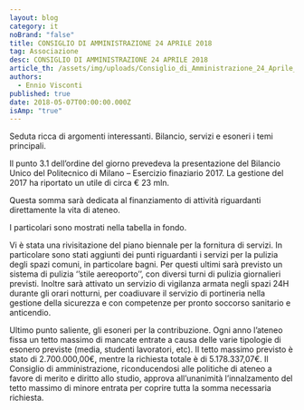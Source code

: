 ```yaml
---
layout: blog
category: it
noBrand: "false"
title: CONSIGLIO DI AMMINISTRAZIONE 24 APRILE 2018
tag: Associazione
desc: CONSIGLIO DI AMMINISTRAZIONE 24 APRILE 2018
article_th: /assets/img/uploads/Consiglio_di_Amministrazione_24_Aprile_2018.jpg
authors:
  - Ennio Visconti
published: true
date: 2018-05-07T00:00:00.000Z
isAmp: "true"
---
```

Seduta ricca di argomenti interessanti. Bilancio, servizi e esoneri i temi principali.

Il punto 3.1 dell’ordine del giorno prevedeva la presentazione del Bilancio Unico del Politecnico di Milano – Esercizio finaziario 2017. La gestione del 2017 ha riportato un utile di circa € 23 mln.

Questa somma sarà dedicata al finanziamento di attività riguardanti direttamente la vita di ateneo.

I particolari sono mostrati nella tabella in fondo.

Vi è stata una rivisitazione del piano biennale per la fornitura di servizi. In particolare sono stati aggiunti dei punti riguardanti i servizi per la pulizia degli spazi comuni, in particolare bagni. Per questi ultimi sarà previsto un sistema di pulizia ‘’stile aereoporto’’, con diversi turni di pulizia giornalieri previsti. Inoltre sarà attivato un servizio di vigilanza armata negli spazi 24H durante gli orari notturni, per coadiuvare il servizio di portineria nella gestione della sicurezza e con competenze per pronto soccorso sanitario e anticendio.

Ultimo punto saliente, gli esoneri per la contribuzione. Ogni anno l’ateneo fissa un tetto massimo di mancate entrate a causa delle varie tipologie di esonero previste (media, studenti lavoratori, etc). Il tetto massimo previsto è stato di 2.700.000,00€, mentre la richiesta totale è di 5.178.337,07€. Il Consiglio di amministrazione, riconducendosi alle politiche di ateneo a favore di merito e diritto allo studio, approva all’unanimità l’innalzamento del tetto massimo di minore entrata per coprire tutta la somma necessaria richiesta.